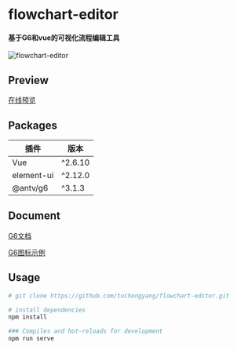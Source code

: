 # flowchart-editor
#### 基于G6和vue的可视化流程编辑工具

![flowchart-editor](https://tuchongyang.github.io/flowchart-editor/screeshot.png)

## Preview
[在线预览](https://tuchongyang.github.io/flowchart-editor/)


## Packages

插件 | 版本
---- | ----- 
Vue | ^2.6.10
element-ui | ^2.12.0
@antv/g6 | ^3.1.3

## Document

[G6文档](https://www.yuque.com/antv/g6/graph)

[G6图标示例](http://antv.alipay.com/zh-cn/g6/3.x/demo/index.html)

## Usage
``` bash
# git clone https://github.com/tuchongyang/flowchart-editor.git

# install dependencies
npm install

### Compiles and hot-reloads for development
npm run serve
```

